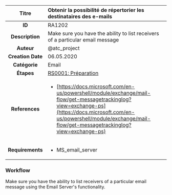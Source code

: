 | Titre                       | Obtenir la possibilité de répertorier les destinataires des e-mails         |
|:---------------------------:|:--------------------|
| **ID**                      | RA1202            |
| **Description**             | Make sure you have the ability to list receivers of a particular email message   |
| **Auteur**                  | @atc_project        |
| **Creation Date**           | 06.05.2020 |
| **Catégorie**                | Email      |
| **Étapes**                   |[RS0001: Préparation](../Response_Stages/RS0001.md)| 
| **References** |<ul><li>[https://docs.microsoft.com/en-us/powershell/module/exchange/mail-flow/get-messagetrackinglog?view=exchange-ps](https://docs.microsoft.com/en-us/powershell/module/exchange/mail-flow/get-messagetrackinglog?view=exchange-ps)</li></ul>|
| **Requirements** |<ul><li>MS_email_server</li></ul>|

### Workflow

Make sure you have the ability to list receivers of a particular email message using the Email Server's functionality.
